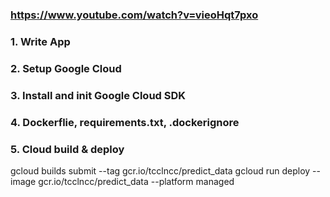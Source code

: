 ### https://www.youtube.com/watch?v=vieoHqt7pxo
### 1. Write App
### 2. Setup Google Cloud
### 3. Install and init Google Cloud SDK
### 4. Dockerflie, requirements.txt, .dockerignore
### 5. Cloud build & deploy

gcloud builds submit --tag gcr.io/tcclncc/predict_data
gcloud run deploy --image gcr.io/tcclncc/predict_data --platform managed
